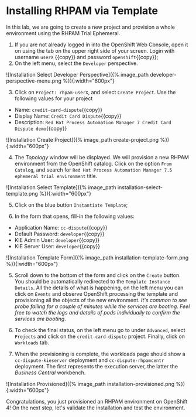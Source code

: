 # Installing RHPAM via Template

In this lab, we are going to create a new project and provision a whole environment using the RHPAM Trial Ephemeral.

1. If you are not already logged in into the OpenShift Web Console, open it on using the tab on the upper right side of your screen. Login with username `userX` {{copy}} and password `openshift`{{copy}};
2. On the left menu, select the `Developer` perspective.

![Installation Select Developer Perspective]({% image_path developer-perspective-menu.png %}){:width="600px"}

3. Click on `Project: rhpam-userX`, and select `Create Project`. Use the following values for your project
  - Name: `credit-card-dispute`{{copy}}
  - Display Name: `Credit Card Dispute`{{copy}}
  - Description: `Red Hat Process Automation Manager 7 Credit Card Dispute demo`{{copy}}

![Installation Create Project]({% image_path create-project.png %}){:width="600px"}

4. The _Topology_ window will be displayed. We will provision a new RHPAM environment from the OpenShift catalog. Click on the option `From Catalog`, and search for `Red Hat Process Automation Manager 7.5 ephemeral trial environment` title.

![Installation Select Template]({% image_path installation-select-template.png %}){:width="600px"}

5. Click on the blue button `Instantiate Template`;

4. In the form that opens, fill-in the following values:
  - Application Name: `cc-dispute`{{copy}}
  - Default Password: `developer`{{copy}}
  - KIE Admin User: `developer`{{copy}}
  - KIE Server User: `developer`{{copy}}

![Installation Template Form]({% image_path installation-template-form.png %}){:width="600px"}

5. Scroll down to the bottom of the form and click on the `Create` button. You should be automatically redirected to the `Template Instance Details`. All the details of what is happening, on the left menu you can click on `Events` and observe OpenShift processing the template and provisioning all the objects of the new environment. _It's common to see probe failing for a couple of minutes while the services are booting. Feel free to watch the logs and details of pods individually to confirm the services are booting_.

6. To check the final status, on the left menu go to  under `Advanced`, select `Projects` and click on the `credit-card-dispute` project. Finally, click on `Workloads` tab.

6. When the provisioning is complete, the workloads page should show a `cc-dispute-kieserver` deployment and `cc-dispute-rhpamcentr` deployment. The first represents the execution server, the latter the _Business Central_ workbench.

![Installation Provisioned]({% image_path installation-provisioned.png %}){:width="600px"}

Congratulations, you just provisioned an RHPAM environment on OpenShift 4! On the next step, let's validate the installation and test the environment.
